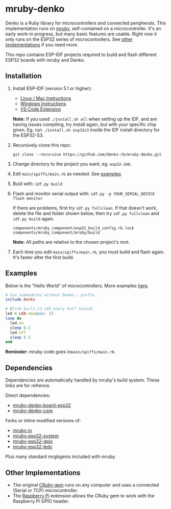 # mruby-denko

Denko is a Ruby library for microcontrollers and connected peripherals. This implementation runs on [mruby](https://github.com/mruby/mruby), self-contained on a microcontroller. It's an early work-in progress, but many basic features are usable. Right now it only runs on the ESP32 series of microcontrollers. See [other implementations](#other-implementations) if you need more.

This repo contains ESP-IDF projects required to build and flash different ESP32 boards with mruby and Denko.

## Installation

1.  Install ESP-IDF (version 5.1 or higher):
    - [Linux / Mac Instructions](https://docs.espressif.com/projects/esp-idf/en/latest/esp32/get-started/linux-macos-setup.html)
    - [Windows Instructions](https://docs.espressif.com/projects/esp-idf/en/latest/esp32/get-started/windows-setup.html)
    - [VS Code Extension](https://github.com/espressif/vscode-esp-idf-extension/blob/master/docs/tutorial/install.md)

    **Note:** If you used `./install.sh all` when setting up the IDF, and are having issues compiling, try install again, but with your specific chip given. Eg. run `./install.sh esp32s3` inside the IDF install directory for the ESP32-S3.

2.  Recursively clone this repo:
    ```
    git clone --recursive https://github.com/denko-rb/mruby-denko.git
    ```
  
3.  Change directory to the project you want, eg. `esp32-2mb`.

4.  Edit `main/spiffs/main.rb` as needed. See [examples](examples).

5.  Buld with: `idf.py build`

6.  Flash and monitor serial output with: `idf.py -p YOUR_SERIAL_DEVICE flash monitor`

    If there are problems, first try `idf.py fullclean`. If that doesn't work, delete the file and folder shown below, then try `idf.py fullclean` and `idf.py build` again.
    ```
    components/mruby_component/esp32_build_config.rb.lock
    components/mruby_component/mruby/build
    ```
    **Note:** All paths are relative to the chosen project's root.
    
7.  Each time you edit `main/spiffs/main.rb`, you must build and flash again. It's faster after the first build.

## Examples
Below is the "Hello World" of microcontrollers. More examples [here](examples).
```ruby
# Use submodules without Denko:: prefix.
include Denko

# Blink built-in LED every half second.
led = LED.new(pin: 2)
loop do
  led.on
  sleep 0.5
  led.off
  sleep 0.5
end
````
**Reminder:** mruby code goes in`main/spiffs/main.rb`.

## Dependencies

Dependencies are automatically handled by mruby's build system. These links are for refrence.

Direct dependencies:

- [mruby-denko-board-esp32](https://github.com/denko-rb/mruby-denko-board-esp32)
- [mruby-denko-core](https://github.com/denko-rb/mruby-denko-core)

Forks or inline modified versions of:

- [mruby-io](https://github.com/mruby-esp32/mruby-io)
- [mruby-esp32-system](https://github.com/mruby-esp32/mruby-esp32-system)
- [mruby-esp32-gpio](https://github.com/mruby-esp32/mruby-esp32-gpio)
- [mruby-esp32-ledc](https://github.com/mruby-esp32/mruby-esp32-ledc)


Plus many standard mrgbgems included with mruby.

## Other Implementations
- The original [CRuby gem](https://github.com/denko-rb/denko) runs on any computer and uses a connected (Serial or TCP) microcontroller.
- The [Raspberry Pi](https://github.com/denko-rb/denko-piboard) extension allows the CRuby gem to work with the Raspberry Pi GPIO header.
